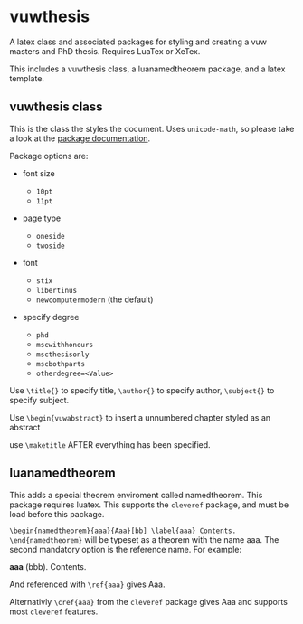 # vuwthesis
A latex class and associated packages for styling and creating a vuw masters and PhD thesis. Requires LuaTex or XeTex.

This includes a vuwthesis class, a luanamedtheorem package, and a latex template.

## vuwthesis class
This is the class the styles the document. Uses `unicode-math`, so please take a look at the [package documentation](https://ctan.org/pkg/unicode-math).

Package options are:
* font size
  * `10pt`
  * `11pt`

* page type
  * `oneside`
  * `twoside`

* font
  * `stix`
  * `libertinus`
  * `newcomputermodern` (the default)

* specify degree
  * `phd`
  * `mscwithhonours`
  * `mscthesisonly`
  * `mscbothparts`
  * `otherdegree=<Value>`
  
 Use `\title{}` to specify title,
     `\author{}` to specify author,
     `\subject{}` to specify subject.

 Use `\begin{vuwabstract}` to insert a unnumbered chapter styled as an abstract

 use `\maketitle` AFTER everything has been specified.
 
 ## luanamedtheorem
 This adds a special theorem enviroment called namedtheorem. This package requires luatex. This supports the `cleveref` package, and must be load before this package.
 
 `\begin{namedtheorem}{aaa}{Aaa}[bb] \label{aaa}
 Contents.
 \end{namedtheorem}` will be typeset as a theorem with the name aaa. The second mandatory option is the reference name. For example: 
 
 **aaa** (bbb). Contents.
 
 And referenced with `\ref{aaa}` gives Aaa.
 
 Alternativly `\cref{aaa}` from the `cleveref` package gives Aaa and supports most `cleveref` features.
